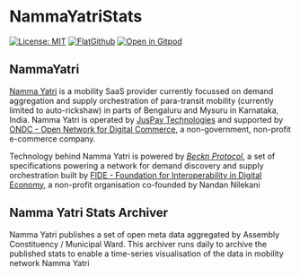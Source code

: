# NammaYatriStats

[![License: MIT](https://img.shields.io/badge/License-MIT-yellow.svg)](https://opensource.org/licenses/MIT)
[![FlatGithub](https://img.shields.io/badge/FlatGithub-View%20Data-green?style=flat-square&logo=github)](https://flatgithub.com/srikanthlogic/NammaYatriStats)
[![Open in Gitpod](https://img.shields.io/badge/Open%20in-Gitpod-blue?logo=gitpod)](https://gitpod.io/#https://github.com/srikanthlogic/NammaYatriStats)

## NammaYatri

[Namma Yatri](https://www.nammayatri.in/) is a mobility SaaS provider currently focussed on demand aggregation and supply orchestration of para-transit mobility (currently limited to auto-rickshaw) in parts of Bengaluru and Mysuru in Karnataka, India. Namma Yatri is operated by [JusPay Technologies](https://juspay.in/) and supported by [ONDC - Open Network for Digital Commerce](https://www.ondc.org/), a non-government, non-profit e-commerce company. 


Technology behind Namma Yatri is powered by *[Beckn Protocol](https://becknprotocol.io/)*, a set of specifications powering a network for demand discovery and supply orchestration built by [FIDE - Foundation for Interoperability in Digital Economy](https://fide.org/), a non-profit organisation co-founded by Nandan Nilekani

## Namma Yatri Stats Archiver

Namma Yatri publishes a set of open meta data aggregated by Assembly Constituency / Municipal Ward. This archiver runs daily to archive the published stats to enable a time-series visualisation of the data in mobility network Namma Yatri
